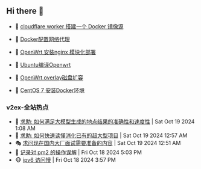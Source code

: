## Hi there 👋

<!--
**dkyg666/dkyg666** is a ✨ _special_ ✨ repository because its `README.md` (this file) appears on your GitHub profile.

Here are some ideas to get you started:

- 🔭 I’m currently working on ...
- 🌱 I’m currently learning ...
- 👯 I’m looking to collaborate on ...
- 🤔 I’m looking for help with ...
- 💬 Ask me about ...
- 📫 How to reach me: ...
- 😄 Pronouns: ...
- ⚡ Fun fact: ...
-->

<!-- BLOG-POST-LIST:START -->
- 🦩 [cloudflare worker 搭建一个 Docker 镜像源](http://blog.1996099.xyz/archives/cloudflare-worker-da-jian-yi-ge-docker-jing-xiang-zhan) 

- 🚦 [Docker配置网络代理](http://blog.1996099.xyz/archives/dockerpei-zhi-wang-luo-dai-li) 

- 🫶 [OpenWrt 安装nginx 模块化部署](http://blog.1996099.xyz/archives/openwrt-an-zhuang-nginx-mo-kuai-hua-bu-shu) 

- 🦄 [Ubuntu编译Openwrt](http://blog.1996099.xyz/archives/ubuntuzi-bian-yi-openwrt) 

- 🐻 [OpenWrt overlay磁盘扩容](http://blog.1996099.xyz/archives/openwrt-overlay) 

- 🤖 [CentOS 7 安装Docker环境](http://blog.1996099.xyz/archives/centos-docker) 
<!-- BLOG-POST-LIST:END -->

### v2ex-全站热点
<!-- v2ex:START -->
- 🥸 [求助: 如何满足大模型生成的地点结果的准确性和速度性](https://www.v2ex.com/t/1081662#reply1) | Sat Oct 19 2024 1:08 AM
- 🤗 [求助: 如何快速读懂消化已有的超大型项目](https://www.v2ex.com/t/1081660#reply4) | Sat Oct 19 2024 12:57 AM
- 🎭 [求问现在国内大厂面试需要准备的内容](https://www.v2ex.com/t/1081659#reply0) | Sat Oct 19 2024 12:51 AM
- 🥷 [记录对 pm2 的操作误解](https://www.v2ex.com/t/1081646#reply0) | Fri Oct 18 2024 5:03 PM
- 🐵 [ipv6 访问慢](https://www.v2ex.com/t/1081639#reply4) | Fri Oct 18 2024 3:57 PM<!-- v2ex:END -->

